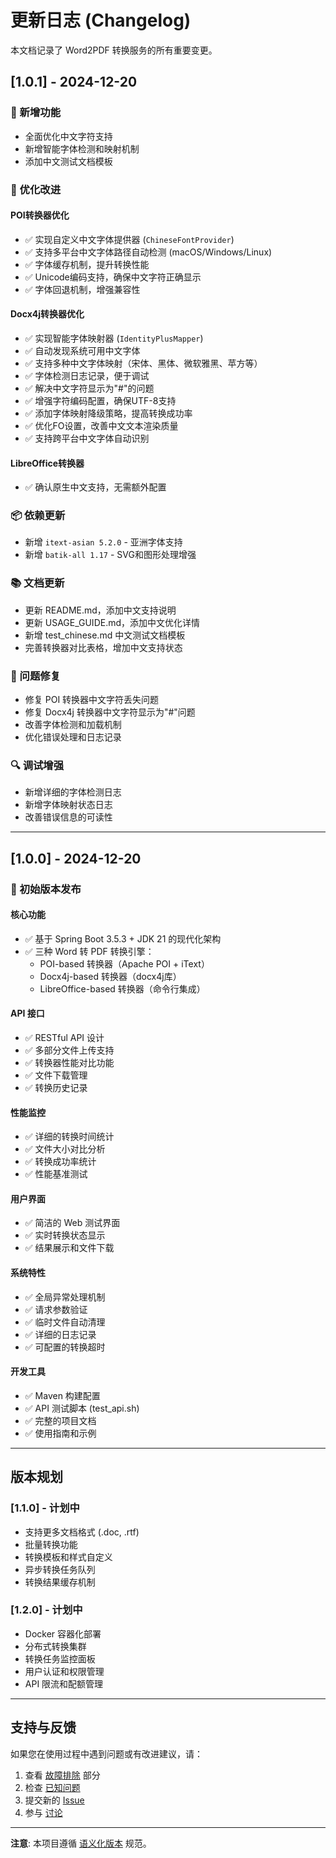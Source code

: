 # 更新日志 (Changelog)

本文档记录了 Word2PDF 转换服务的所有重要变更。

## [1.0.1] - 2024-12-20

### 🚀 新增功能
- 全面优化中文字符支持
- 新增智能字体检测和映射机制
- 添加中文测试文档模板

### 🔧 优化改进

#### POI转换器优化
- ✅ 实现自定义中文字体提供器 (`ChineseFontProvider`)
- ✅ 支持多平台中文字体路径自动检测 (macOS/Windows/Linux)
- ✅ 字体缓存机制，提升转换性能
- ✅ Unicode编码支持，确保中文字符正确显示
- ✅ 字体回退机制，增强兼容性

#### Docx4j转换器优化
- ✅ 实现智能字体映射器 (`IdentityPlusMapper`)
- ✅ 自动发现系统可用中文字体
- ✅ 支持多种中文字体映射（宋体、黑体、微软雅黑、苹方等）
- ✅ 字体检测日志记录，便于调试
- ✅ 解决中文字符显示为"#"的问题
- ✅ 增强字符编码配置，确保UTF-8支持
- ✅ 添加字体映射降级策略，提高转换成功率
- ✅ 优化FO设置，改善中文文本渲染质量
- ✅ 支持跨平台中文字体自动识别

#### LibreOffice转换器
- ✅ 确认原生中文支持，无需额外配置

### 📦 依赖更新
- 新增 `itext-asian 5.2.0` - 亚洲字体支持
- 新增 `batik-all 1.17` - SVG和图形处理增强

### 📚 文档更新
- 更新 README.md，添加中文支持说明
- 更新 USAGE_GUIDE.md，添加中文优化详情
- 新增 test_chinese.md 中文测试文档模板
- 完善转换器对比表格，增加中文支持状态

### 🐛 问题修复
- 修复 POI 转换器中文字符丢失问题
- 修复 Docx4j 转换器中文字符显示为"#"问题
- 改善字体检测和加载机制
- 优化错误处理和日志记录

### 🔍 调试增强
- 新增详细的字体检测日志
- 新增字体映射状态日志
- 改善错误信息的可读性

---

## [1.0.0] - 2024-12-20

### 🎉 初始版本发布

#### 核心功能
- ✅ 基于 Spring Boot 3.5.3 + JDK 21 的现代化架构
- ✅ 三种 Word 转 PDF 转换引擎：
  - POI-based 转换器（Apache POI + iText）
  - Docx4j-based 转换器（docx4j库）
  - LibreOffice-based 转换器（命令行集成）

#### API 接口
- ✅ RESTful API 设计
- ✅ 多部分文件上传支持
- ✅ 转换器性能对比功能
- ✅ 文件下载管理
- ✅ 转换历史记录

#### 性能监控
- ✅ 详细的转换时间统计
- ✅ 文件大小对比分析
- ✅ 转换成功率统计
- ✅ 性能基准测试

#### 用户界面
- ✅ 简洁的 Web 测试界面
- ✅ 实时转换状态显示
- ✅ 结果展示和文件下载

#### 系统特性
- ✅ 全局异常处理机制
- ✅ 请求参数验证
- ✅ 临时文件自动清理
- ✅ 详细的日志记录
- ✅ 可配置的转换超时

#### 开发工具
- ✅ Maven 构建配置
- ✅ API 测试脚本 (test_api.sh)
- ✅ 完整的项目文档
- ✅ 使用指南和示例

---

## 版本规划

### [1.1.0] - 计划中
- 支持更多文档格式 (.doc, .rtf)
- 批量转换功能
- 转换模板和样式自定义
- 异步转换任务队列
- 转换结果缓存机制

### [1.2.0] - 计划中  
- Docker 容器化部署
- 分布式转换集群
- 转换任务监控面板
- 用户认证和权限管理
- API 限流和配额管理

---

## 支持与反馈

如果您在使用过程中遇到问题或有改进建议，请：

1. 查看 [故障排除](../README.md#故障排除) 部分
2. 检查 [已知问题](https://github.com/sunyuan686/word2pdf/issues)
3. 提交新的 [Issue](https://github.com/sunyuan686/word2pdf/issues/new)
4. 参与 [讨论](https://github.com/sunyuan686/word2pdf/discussions)

---

**注意**: 本项目遵循 [语义化版本](https://semver.org/lang/zh-CN/) 规范。 